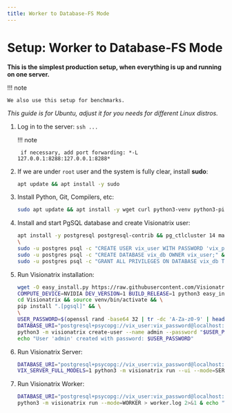 ```yaml
---
title: Worker to Database-FS Mode
---
```


# Setup: Worker to Database-FS Mode

**This is the simplest production setup, when everything is up and running on one server.**

!!! note

    We also use this setup for benchmarks.

*This guide is for Ubuntu, adjust it for you needs for different Linux distros.*

1. Log in to the server: `ssh ...`

    !!! note

        if necessary, add port forwarding: *-L 127.0.0.1:8288:127.0.0.1:8288*

2. If we are under `root` user and the system is fully clear, install **sudo**:

    ```bash
    apt update && apt install -y sudo
    ```

3. Install Python, Git, Compilers, etc:

    ```bash
    sudo apt update && apt install -y wget curl python3-venv python3-pip build-essential git
    ```

4. Install and start PgSQL database and create Visionatrix user:

    ```bash
    apt install -y postgresql postgresql-contrib && pg_ctlcluster 14 main start && \
    \
    sudo -u postgres psql -c "CREATE USER vix_user WITH PASSWORD 'vix_password';" && \
    sudo -u postgres psql -c "CREATE DATABASE vix_db OWNER vix_user;" && \
    sudo -u postgres psql -c "GRANT ALL PRIVILEGES ON DATABASE vix_db TO vix_user;"
    ```

5. Run Visionatrix installation:

    ```bash
    wget -O easy_install.py https://raw.githubusercontent.com/Visionatrix/Visionatrix/main/scripts/easy_install.py && \
    COMPUTE_DEVICE=NVIDIA DEV_VERSION=1 BUILD_RELEASE=1 python3 easy_install.py && \
    cd Visionatrix && source venv/bin/activate && \
    pip install ".[pgsql]" && \
    \
    USER_PASSWORD=$(openssl rand -base64 32 | tr -dc 'A-Za-z0-9' | head -c 16) && \
    DATABASE_URI="postgresql+psycopg://vix_user:vix_password@localhost:5432/vix_db" \
    python3 -m visionatrix create-user --name admin --password "$USER_PASSWORD" && \
    echo "User 'admin' created with password: $USER_PASSWORD"
    ```

6. Run Visionatrix Server:

    ```bash
    DATABASE_URI="postgresql+psycopg://vix_user:vix_password@localhost:5432/vix_db" \
    VIX_SERVER_FULL_MODELS=1 python3 -m visionatrix run --ui --mode=SERVER > server.log 2>&1 & echo "Server PID: $!"
    ```

7. Run Visionatrix Worker:

    ```bash
    DATABASE_URI="postgresql+psycopg://vix_user:vix_password@localhost:5432/vix_db" \
    python3 -m visionatrix run --mode=WORKER > worker.log 2>&1 & echo "Worker PID: $!"
    ```
